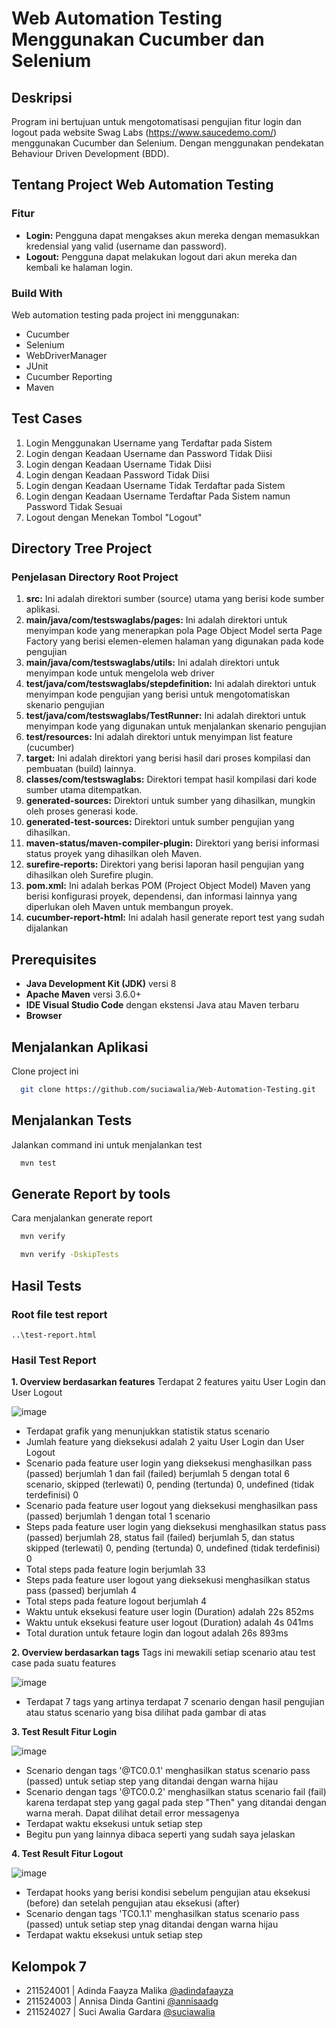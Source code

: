# Web Automation Testing Menggunakan Cucumber dan Selenium
## Deskripsi
Program ini bertujuan untuk mengotomatisasi pengujian fitur login dan logout pada website Swag Labs (https://www.saucedemo.com/) menggunakan Cucumber dan Selenium. Dengan menggunakan pendekatan Behaviour Driven Development (BDD).

## Tentang Project Web Automation Testing

### Fitur
- **Login:** Pengguna dapat mengakses akun mereka dengan memasukkan kredensial yang valid (username dan password). 
- **Logout:** Pengguna dapat melakukan logout dari akun mereka dan kembali ke halaman login.

### Build With
Web automation testing pada project ini menggunakan:
- Cucumber
- Selenium
- WebDriverManager
- JUnit
- Cucumber Reporting
- Maven

## Test Cases
1. Login Menggunakan Username yang Terdaftar pada Sistem
2. Login dengan Keadaan Username dan Password Tidak Diisi
3. Login dengan Keadaan Username Tidak Diisi
4. Login dengan Keadaan Password Tidak Diisi
5. Login dengan Keadaan Username Tidak Terdaftar pada Sistem
6. Login dengan Keadaan Username Terdaftar Pada Sistem namun Password Tidak Sesuai
7. Logout dengan Menekan Tombol "Logout"

## Directory Tree Project

### Penjelasan Directory Root Project
1. **src:** Ini adalah direktori sumber (source) utama yang berisi kode sumber aplikasi.
2. **main/java/com/testswaglabs/pages:** Ini adalah direktori untuk menyimpan kode yang menerapkan pola Page Object Model serta Page Factory yang berisi elemen-elemen halaman yang digunakan pada kode pengujian
3. **main/java/com/testswaglabs/utils:** Ini adalah direktori untuk menyimpan kode untuk mengelola web driver
4. **test/java/com/testswaglabs/stepdefinition:** Ini adalah direktori untuk menyimpan kode pengujian yang berisi untuk mengotomatiskan skenario pengujian
5. **test/java/com/testswaglabs/TestRunner:** Ini adalah direktori untuk menyimpan kode yang digunakan untuk menjalankan skenario pengujian
6. **test/resources:** Ini adalah direktori untuk menyimpan list feature (cucumber)
7. **target:** Ini adalah direktori yang berisi hasil dari proses kompilasi dan pembuatan (build) lainnya.
12. **classes/com/testswaglabs:** Direktori tempat hasil kompilasi dari kode sumber utama ditempatkan.
13. **generated-sources:** Direktori untuk sumber yang dihasilkan, mungkin oleh proses generasi kode.
14. **generated-test-sources:** Direktori untuk sumber pengujian yang dihasilkan.
15. **maven-status/maven-compiler-plugin:** Direktori yang berisi informasi status proyek yang dihasilkan oleh Maven.
17. **surefire-reports:** Direktori yang berisi laporan hasil pengujian yang dihasilkan oleh Surefire plugin.
18. **pom.xml:** Ini adalah berkas POM (Project Object Model) Maven yang berisi konfigurasi proyek, dependensi, dan informasi lainnya yang diperlukan oleh Maven untuk membangun proyek.
19. **cucumber-report-html:** Ini adalah hasil generate report test yang sudah dijalankan

## Prerequisites

- **Java Development Kit (JDK)** versi 8
- **Apache Maven** versi 3.6.0+
- **IDE Visual Studio Code** dengan ekstensi Java atau Maven terbaru
- **Browser** 

## Menjalankan Aplikasi

Clone project ini

```bash
  git clone https://github.com/suciawalia/Web-Automation-Testing.git
```

## Menjalankan Tests

Jalankan command ini untuk menjalankan test

```bash
  mvn test
```
## Generate Report by tools

Cara menjalankan generate report

```bash
  mvn verify
```
```bash
  mvn verify -DskipTests
```

## Hasil Tests
### Root file test report
```
..\test-report.html
```
### Hasil Test Report
**1. Overview berdasarkan features**
Terdapat 2 features yaitu User Login dan User Logout

![image](https://github.com/suciawalia/Web-Automation-Testing/assets/99374578/9b968c2a-a9d1-4b39-8f3a-275c5193724f)

- Terdapat grafik yang menunjukkan statistik status scenario
- Jumlah feature yang dieksekusi adalah 2 yaitu User Login dan User Logout
- Scenario pada feature user login yang dieksekusi menghasilkan pass (passed) berjumlah 1 dan fail (failed) berjumlah 5 dengan total 6 scenario, skipped (terlewati) 0, pending (tertunda) 0, undefined (tidak terdefinisi) 0
- Scenario pada feature user logout yang dieksekusi menghasilkan pass (passed) berjumlah 1 dengan total 1 scenario
- Steps pada feature user login yang dieksekusi menghasilkan status pass (passed) berjumlah 28, status fail (failed) berjumlah 5, dan status skipped (terlewati) 0, pending (tertunda) 0, undefined (tidak terdefinisi) 0
- Total steps pada feature login berjumlah 33
- Steps pada feature user logout yang dieksekusi menghasilkan status pass (passed) berjumlah 4
- Total steps pada feature logout berjumlah 4
- Waktu untuk eksekusi feature user login (Duration) adalah 22s 852ms	
- Waktu untuk eksekusi feature user logout (Duration) adalah 4s 041ms
- Total duration untuk fetaure login dan logout adalah 26s 893ms

**2. Overview berdasarkan tags**
Tags ini mewakili setiap scenario atau test case pada suatu features 

![image](https://github.com/suciawalia/Web-Automation-Testing/assets/99374578/fdf47287-a783-4558-b185-646c73125f12)

- Terdapat 7 tags yang artinya terdapat 7 scenario dengan hasil pengujian atau status scenario yang bisa dilihat pada gambar di atas
  
**3. Test Result Fitur Login**

![image](https://github.com/suciawalia/Web-Automation-Testing/assets/99374578/5785e7ed-328b-4ee9-8280-cc4f048d785a)

-  Scenario dengan tags '@TC0.0.1' menghasilkan status scenario pass (passed) untuk setiap step yang ditandai dengan warna hijau
-  Scenario dengan tags '@TC0.0.2' menghasilkan status scenario fail (fail) karena terdapat step yang gagal pada step "Then" yang ditandai dengan warna merah. Dapat dilihat detail error messagenya
-  Terdapat waktu eksekusi untuk setiap step
-  Begitu pun yang lainnya dibaca seperti yang sudah saya jelaskan
  
**4. Test Result Fitur Logout**

![image](https://github.com/suciawalia/Web-Automation-Testing/assets/99374578/59d04d79-3c66-4354-bd0e-4b98711c4e9f)

- Terdapat hooks yang berisi kondisi sebelum pengujian atau eksekusi (before) dan setelah pengujian atau eksekusi (after)
- Scenario dengan tags 'TC0.1.1' menghasilkan status scenario pass (passed) untuk setiap step ynag ditandai dengan warna hijau
- Terdapat waktu eksekusi untuk setiap step

## Kelompok 7
- 211524001 | Adinda Faayza Malika [@adindafaayza](https://github.com/adindafaayza)
- 211524003 | Annisa Dinda Gantini [@annisaadg](https://github.com/annisaadg)
- 211524027 | Suci Awalia Gardara [@suciawalia](https://github.com/suciawalia)
